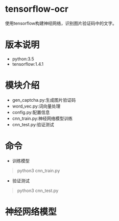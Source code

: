 # tensorflow-ocr
使用tensorflow构建神经网络，识别图片验证码中的文字。<br/>

# 版本说明
 - python:3.5
 - tensorflow:1.4.1
 
 # 模块介绍
 - gen_captcha.py:生成图片验证码
 - word_vec.py:词向量处理
 - config.py:配置信息
 - cnn_train.py:神经网络模型训练
 - cnn_test.py:验证测试
 
 # 命令
 - 训练模型
 > python3 cnn_train.py
 - 验证测试
 > python3 cnn_test.py
 
 # 神经网络模型
